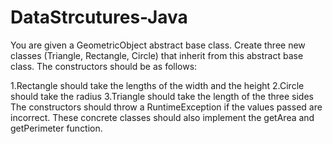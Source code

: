 # DataStrcutures-Java

You are given a GeometricObject abstract base class. Create three new classes (Triangle, Rectangle, Circle) that inherit from this abstract base class. The constructors should be as follows:

1.Rectangle should take the lengths of the width and the height
2.Circle should take the radius
3.Triangle should take the length of the three sides
The constructors should throw a RuntimeException if the values passed are incorrect. These concrete classes should also implement the getArea and getPerimeter function.
